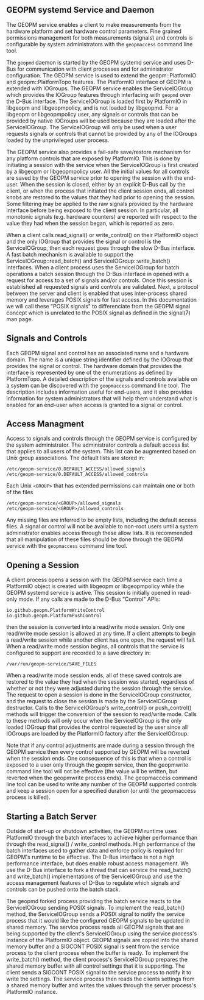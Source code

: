 GEOPM systemd Service and Daemon
--------------------------------

The GEOPM service enables a client to make measurements from the
hardware platform and set hardware control parameters.  Fine grained
permissions management for both measurements (signals) and controls is
configurable by system administrators with the `geopmaccess` command
line tool.

The `geopmd` daemon is started by the GEOPM systemd service and uses
D-Bus for communication with client processes and for administrator
configuration.  The GEOPM service is used to extend the
geopm::PlatformIO and geopm::PlatformTopo features.  The PlatformIO
interface of GEOPM is extended with IOGroups.  The GEOPM service
enables the ServiceIOGroup which provides the IOGroup features through
interfacing with `geopmd` over the D-Bus interface.  The ServiceIOGroup
is loaded first by PlatformIO in libgeopm and libgeopmpolicy, and is
not loaded by libgeopmd.  For a libgeopm or libgeopmpolicy user, any
signals or controls that can be provided by native IOGroups will be
used because they are loaded after the ServiceIOGroup.  The
ServiceIOGroup will only be used when a user requests signals or
controls that cannot be provided by any of the IOGroups loaded by the
unprivileged user process.

The GEOPM service also provides a fail-safe save/restore mechanism for
any platform controls that are exposed by PlatformIO.  This is done by
initiating a session with the service when the ServiceIOGroup is first
created by a libgeopm or libgeopmpolicy user.  All the initial values
for all controls are saved by the GEOPM service prior to opening the
session with the end-user.  When the session is closed, either by an
explicit D-Bus call by the client, or when the process that initiated
the client session ends, all control knobs are restored to the values
that they had prior to opening the session.  Some filtering may be
applied to the raw signals provided by the hardware interface before
being exposed to the client session.  In particular, all monotonic
signals (e.g. hardware counters) are reported with respect to the
value they had when the session began, which is reported as zero.

When a client calls read_signal() or write_control() on their
PlatformIO object and the only IOGroup that provides the signal or
control is the ServiceIOGroup, then each request goes through the slow
D-Bus interface.  A fast batch mechanism is available to support the
ServiceIOGroup::read_batch() and ServiceIOGroup::write_batch()
interfaces.  When a client process uses the ServiceIOGroup for batch
operations a batch session through the D-Bus interface in opened with
a request for access to a set of signals and/or controls.  Once this
session is established all requested signals and controls are validated.
Next, a protocol between the server and client is enabled that
uses inter-process shared memory and leverages POSIX signals for fast
access.  In this documentation we will call these "POSIX signals" to
differenciate from the GEOPM signal concept which is unrelated to the
POSIX signal as defined in the signal(7) man page.


Signals and Controls
--------------------

Each GEOPM signal and control has an associated name and a hardware
domain.  The name is a unique string identifier defined by the IOGroup
that provides the signal or control.  The hardware domain that
provides the interface is represented by one of the enumerations as
defined by PlatformTopo.  A detailed description of the signals and
controls available on a system can be discovered with the
`geopmaccess` command line tool.  The description includes information
useful for end-users, and it also provides information for system
administrators that will help them understand what is enabled for an
end-user when access is granted to a signal or control.


Access Managment
----------------

Access to signals and controls through the GEOPM service is configured
by the system administrator.  The administrator controls a default
access list that applies to all users of the system.  This list can be
augmented based on Unix group associations.  The default lists are
stored in:

    /etc/geopm-service/0.DEFAULT_ACCESS/allowed_signals
    /etc/geopm-service/0.DEFAULT_ACCESS/allowed_controls

Each Unix `<GROUP>` that has extended permissions can maintain one or
both of the files

    /etc/geopm-service/<GROUP>/allowed_signals
    /etc/geopm-service/<GROUP>/allowed_controls

Any missing files are inferred to be empty lists, including the
default access files.  A signal or control will not be available to
non-root users until a system administrator enables access through
these allow lists.  It is recommended that all manipulation of these
files should be done through the GEOPM service with the `geopmaccess`
command line tool.


Opening a Session
-----------------

A client process opens a session with the GEOPM service each time a
PlatformIO object is created with libgeopm or libgeopmpolicy while the
GEOPM systemd service is active.  This session is initially opened in
read-only mode.  If any calls are made to the D-Bus "Control" APIs:

    io.github.geopm.PlatformWriteControl
    io.github.geopm.PlatformPushControl

then the session is converted into a read/write mode session.  Only
one read/write mode session is allowed at any time.  If a client
attempts to begin a read/write session while another client has one
open, the request will fail.  When a read/write mode session begins,
all controls that the service is configured to support are recorded to
a save directory in:

    /var/run/geopm-service/SAVE_FILES

When a read/write mode session ends, all of these saved controls are
restored to the value they had when the session was started,
regardless of whether or not they were adjusted during the session
through the service.  The request to open a session is done in the
ServiceIOGroup constructor, and the request to close the session is
made by the ServiceIOGroup destructor.  Calls to the ServiceIOGroup's
write_control() or push_control() methods will trigger the conversion
of the session to read/write mode.  Calls to these methods will only
occur when the ServiceIOGroup is the only loaded IOGroup that provides
the control requested by the user since all IOGroups are loaded by the
PlatformIO factory after the ServiceIOGroup.

Note that if any control adjustments are made during a session through
the GEOPM service then every control supported by GEOPM will be
reverted when the session ends.  One consequence of this is that when
a control is exposed to a user only through the geopm service, then
the geopmwrite command line tool will not be effective (the value will
be written, but reverted when the geopmwrite process ends).  The
geopmaccess command line tool can be used to write any number of the
GEOPM supported controls and keep a session open for a specified
duration (or until the geopmaccess process is killed).


Starting a Batch Server
-----------------------

Outside of start-up or shutdown activities, the GEOPM runtime uses
PlatformIO through the batch interfaces to achieve higher performance
than through the read_signal() / write_control methods.  High
performance of the batch interfaces used to gather data and enforce
policy is required for GEOPM's runtime to be effective.  The D-Bus
interface is not a high performance interface, but does enable robust
access management.  We use the D-Bus interface to fork a thread that
can service the read_batch() and write_batch() implementations of the
ServiceIOGroup and use the access management features of D-Bus to
regulate which signals and controls can be pushed onto the batch
stack.

The geopmd forked process providing the batch service reacts to the
ServiceIOGroup sending POSIX signals.  To implement the read_batch()
method, the ServiceIOGroup sends a POSIX signal to notify the service
process that it would like the configured GEOPM signals to be updated
in shared memory.  The service process reads all GEOPM signals that
are being supported by the client's ServiceIOGroup using the service
process's instance of the PlatformIO object.  GEOPM signals are copied
into the shared memory buffer and a SIGCONT POSIX signal is sent from
the service process to the client process when the buffer is ready.
To implement the write_batch() method, the client process's
ServiceIOGroup prepares the shared memory buffer with all control
settings that it is supporting.  The client sends a SIGCONT POSIX
signal to the service process to notify it to write the settings.  The
service process then reads the clients settings from a shared memory
buffer and writes the values through the server process's PlatformIO
instance.
